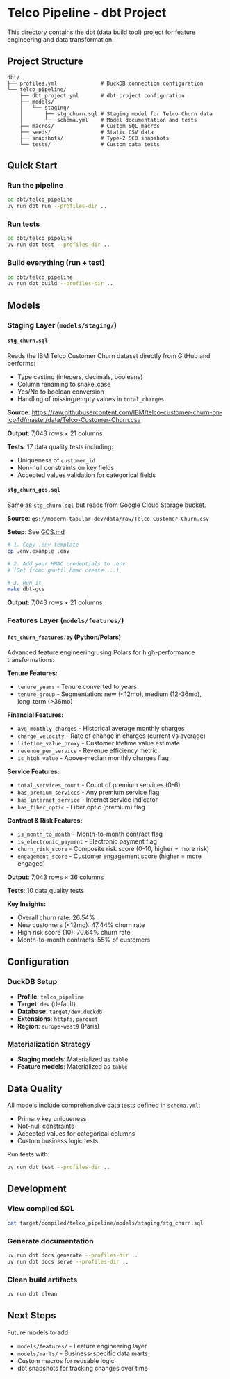 # Telco Pipeline - dbt Project

This directory contains the dbt (data build tool) project for feature engineering and data transformation.

## Project Structure

```
dbt/
├── profiles.yml              # DuckDB connection configuration
└── telco_pipeline/
    ├── dbt_project.yml       # dbt project configuration
    ├── models/
    │   └── staging/
    │       ├── stg_churn.sql # Staging model for Telco Churn data
    │       └── schema.yml    # Model documentation and tests
    ├── macros/               # Custom SQL macros
    ├── seeds/                # Static CSV data
    ├── snapshots/            # Type-2 SCD snapshots
    └── tests/                # Custom data tests
```

## Quick Start

### Run the pipeline

```bash
cd dbt/telco_pipeline
uv run dbt run --profiles-dir ..
```

### Run tests

```bash
cd dbt/telco_pipeline
uv run dbt test --profiles-dir ..
```

### Build everything (run + test)

```bash
cd dbt/telco_pipeline
uv run dbt build --profiles-dir ..
```

## Models

### Staging Layer (`models/staging/`)

#### `stg_churn.sql`
Reads the IBM Telco Customer Churn dataset directly from GitHub and performs:
- Type casting (integers, decimals, booleans)
- Column renaming to snake_case
- Yes/No to boolean conversion
- Handling of missing/empty values in `total_charges`

**Source**: https://raw.githubusercontent.com/IBM/telco-customer-churn-on-icp4d/master/data/Telco-Customer-Churn.csv

**Output**: 7,043 rows × 21 columns

**Tests**: 17 data quality tests including:
- Uniqueness of `customer_id`
- Non-null constraints on key fields
- Accepted values validation for categorical fields

#### `stg_churn_gcs.sql`
Same as `stg_churn.sql` but reads from Google Cloud Storage bucket.

**Source**: `gs://modern-tabular-dev/data/raw/Telco-Customer-Churn.csv`

**Setup**: See [GCS.md](GCS.md)
```bash
# 1. Copy .env template
cp .env.example .env

# 2. Add your HMAC credentials to .env
# (Get from: gsutil hmac create ...)

# 3. Run it
make dbt-gcs
```

**Output**: 7,043 rows × 21 columns

### Features Layer (`models/features/`)

#### `fct_churn_features.py` (Python/Polars)
Advanced feature engineering using Polars for high-performance transformations:

**Tenure Features:**
- `tenure_years` - Tenure converted to years
- `tenure_group` - Segmentation: new (<12mo), medium (12-36mo), long_term (>36mo)

**Financial Features:**
- `avg_monthly_charges` - Historical average monthly charges
- `charge_velocity` - Rate of change in charges (current vs average)
- `lifetime_value_proxy` - Customer lifetime value estimate
- `revenue_per_service` - Revenue efficiency metric
- `is_high_value` - Above-median monthly charges flag

**Service Features:**
- `total_services_count` - Count of premium services (0-6)
- `has_premium_services` - Any premium service flag
- `has_internet_service` - Internet service indicator
- `has_fiber_optic` - Fiber optic (premium) flag

**Contract & Risk Features:**
- `is_month_to_month` - Month-to-month contract flag
- `is_electronic_payment` - Electronic payment flag
- `churn_risk_score` - Composite risk score (0-10, higher = more risk)
- `engagement_score` - Customer engagement score (higher = more engaged)

**Output**: 7,043 rows × 36 columns

**Tests**: 10 data quality tests

**Key Insights:**
- Overall churn rate: 26.54%
- New customers (<12mo): 47.44% churn rate
- High risk score (10): 70.64% churn rate
- Month-to-month contracts: 55% of customers

## Configuration

### DuckDB Setup
- **Profile**: `telco_pipeline`
- **Target**: `dev` (default)
- **Database**: `target/dev.duckdb`
- **Extensions**: `httpfs`, `parquet`
- **Region**: `europe-west9` (Paris)

### Materialization Strategy
- **Staging models**: Materialized as `table`
- **Feature models**: Materialized as `table`

## Data Quality

All models include comprehensive data tests defined in `schema.yml`:
- Primary key uniqueness
- Not-null constraints
- Accepted values for categorical columns
- Custom business logic tests

Run tests with:
```bash
uv run dbt test --profiles-dir ..
```

## Development

### View compiled SQL
```bash
cat target/compiled/telco_pipeline/models/staging/stg_churn.sql
```

### Generate documentation
```bash
uv run dbt docs generate --profiles-dir ..
uv run dbt docs serve --profiles-dir ..
```

### Clean build artifacts
```bash
uv run dbt clean
```

## Next Steps

Future models to add:
- `models/features/` - Feature engineering layer
- `models/marts/` - Business-specific data marts
- Custom macros for reusable logic
- dbt snapshots for tracking changes over time
